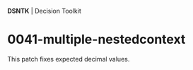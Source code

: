 **DSNTK** | Decision Toolkit

# 0041-multiple-nestedcontext

This patch fixes expected decimal values.
